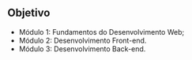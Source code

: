 ## Objetivo

<ul>
  <li>Módulo 1: Fundamentos do Desenvolvimento Web;</li>
  <li>Módulo 2: Desenvolvimento Front-end.</li>
  <li>Módulo 3: Desenvolvimento Back-end.</li>
</ul>
